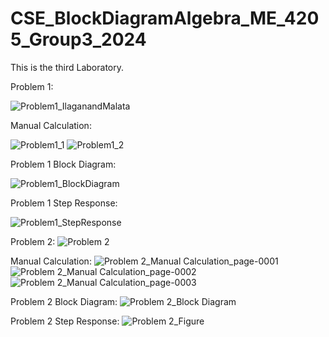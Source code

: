 # CSE_BlockDiagramAlgebra_ME_4205_Group3_2024
This is the third Laboratory.

Problem 1:

![Problem1_IlaganandMalata](https://github.com/GlennCVI/CSE_BlockDiagramAlgebra_ME_4205_Group3_2024/assets/159398382/2c12a130-f866-4e46-8aa8-0bf5bd69fc49)

Manual Calculation:

![Problem1_1](https://github.com/GlennCVI/CSE_BlockDiagramAlgebra_ME_4205_Group3_2024/assets/159398382/883e1614-8283-4252-ba5f-d7b82a161419)
![Problem1_2](https://github.com/GlennCVI/CSE_BlockDiagramAlgebra_ME_4205_Group3_2024/assets/159398382/c67633a5-22b7-4093-bb05-74d347985ca2)

Problem 1 Block Diagram:

![Problem1_BlockDiagram](https://github.com/GlennCVI/CSE_BlockDiagramAlgebra_ME_4205_Group3_2024/assets/159398382/d405637c-5018-48d0-8875-8bc90d7e16e1)

Problem 1 Step Response:

![Problem1_StepResponse](https://github.com/GlennCVI/CSE_BlockDiagramAlgebra_ME_4205_Group3_2024/assets/159398382/368c049b-97a3-4ded-a9db-725bf70c45d1)

Problem 2:
![Problem 2](https://github.com/GlennCVI/CSE_BlockDiagramAlgebra_ME_4205_Group3_2024/assets/161600364/29a6a6bb-9e9c-4db8-9d87-3a6bbd331f5e)

Manual Calculation:
![Problem 2_Manual Calculation_page-0001](https://github.com/GlennCVI/CSE_BlockDiagramAlgebra_ME_4205_Group3_2024/assets/161600364/6bf31005-0277-4cb8-90a1-6629bf6d498e)
![Problem 2_Manual Calculation_page-0002](https://github.com/GlennCVI/CSE_BlockDiagramAlgebra_ME_4205_Group3_2024/assets/161600364/50df3a3e-9674-42af-b63b-3c1ebd41930b)
![Problem 2_Manual Calculation_page-0003](https://github.com/GlennCVI/CSE_BlockDiagramAlgebra_ME_4205_Group3_2024/assets/161600364/baebb3c7-459b-4538-8cfe-33c6a1ef1a28)

Problem 2 Block Diagram:
![Problem 2_Block Diagram](https://github.com/GlennCVI/CSE_BlockDiagramAlgebra_ME_4205_Group3_2024/assets/161600364/6e6fa0b7-73c2-4f74-990f-a655582aa100)

Problem 2 Step Response:
![Problem 2_Figure](https://github.com/GlennCVI/CSE_BlockDiagramAlgebra_ME_4205_Group3_2024/assets/161600364/d8152351-da5b-4ddf-a0aa-c9c01fbab6bc)





